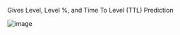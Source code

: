 Gives Level, Level %, and Time To Level (TTL) Prediction

![image](https://github.com/user-attachments/assets/a14c9c18-3490-482c-bdfe-f8b980834262)

